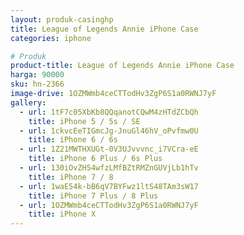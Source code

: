 ```yaml
---
layout: produk-casinghp
title: League of Legends Annie iPhone Case
categories: iphone

# Produk
product-title: League of Legends Annie iPhone Case
harga: 90000
sku: hn-2366
image-drive: 1OZMWmb4ceCTTodHv3ZgP6S1a0RWNJ7yF
gallery:
  - url: 1tF7c05XbKb8QQqanotCQwM4zHTdZCbQh
    title: iPhone 5 / 5s / SE
  - url: 1ckvcEeTIGmcJg-JnuGl46hV_oPvfmw0U
    title: iPhone 6 / 6s
  - url: 1Z21MWTHXUGt-0V3UJvvvnc_i7VCra-eE
    title: iPhone 6 Plus / 6s Plus
  - url: 130iOvZH54wfzLMfBZtRMZnGUVjLb1hTv
    title: iPhone 7 / 8
  - url: 1waE54k-bB6qV7BYFwz1ltS48TAm3sW17
    title: iPhone 7 Plus / 8 Plus
  - url: 1OZMWmb4ceCTTodHv3ZgP6S1a0RWNJ7yF
    title: iPhone X
---
```

